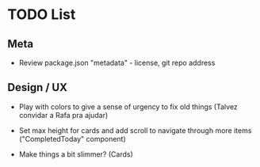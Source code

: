 # TODO List

## Meta

- Review package.json "metadata" - license, git repo address

## Design / UX

- Play with colors to give a sense of urgency to fix old things (Talvez convidar a Rafa pra ajudar)

- Set max height for cards and add scroll to navigate through more items ("CompletedToday" component)

- Make things a bit slimmer? (Cards)
